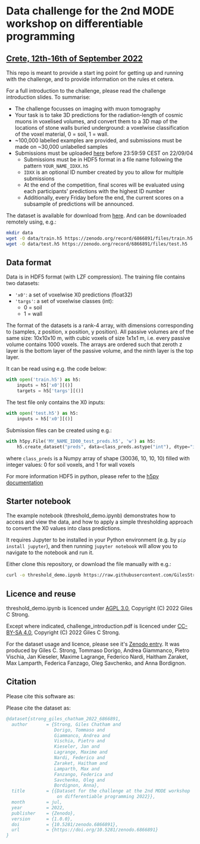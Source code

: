 # Data challenge for the 2nd MODE workshop on differentiable programming

## [Crete, 12th-16th of September 2022](https://indico.cern.ch/event/1145124/)

This repo is meant to provide a start ing point for getting up and running with the challenge, and to provide information on the rules et cetera.

For a full introduction to the challenge, please read the challenge introduction slides. To summarise:

- The challenge focusses on imaging with muon tomography
- Your task is to take 3D predictions for the radiation-length of cosmic muons in voxelised volumes, and convert them to a 3D map of the locations of stone walls buried underground: a voxelwise classification of the voxel material, 0 = soil, 1 = wall.
- ~100,000 labelled examples are provided, and submissions must be made on ~30,000 unlabelled samples
- Submissions must be uploaded [here](https://cernbox.cern.ch/index.php/s/ylsOYg9q7hcRk4l) before 23:59:59 CEST on 22/09/04
    - Submissions must be in HDF5 format in a file name following the pattern `YOUR_NAME_IDXX.h5`
    - `IDXX` is an optional ID number created by you to allow for multiple submissions
    - At the end of the competition, final scores will be evaluated using each participants' predictions with the highest ID number
    - Additionally, every Friday before the end, the current scores on a subsample of predictions will be announced.

The dataset is available for download from [here](https://doi.org/10.5281/zenodo.6866890).
And can be downloaded remotely using, e.g.:

```bash
mkdir data
wget -O data/train.h5 https://zenodo.org/record/6866891/files/train.h5
wget -O data/test.h5 https://zenodo.org/record/6866891/files/test.h5    
```

## Data format

Data is in HDF5 format (with LZF compression). The training file contains two datasets:

- `'x0'`: a set of voxelwise X0 predictions (float32)
- `'targs'`: a set of voxelwise classes (int):
    - 0 = soil
    - 1 = wall

The format of the datasets is a rank-4 array, with dimensions corresponding to (samples, z position, x position, y position).
All passive volumes are of the same size: 10x10x10 m, with cubic voxels of size 1x1x1 m, i.e. every passive volume contains 1000 voxels.
The arrays are ordered such that zeroth z layer is the bottom layer of the passive volume, and the ninth layer is the top layer.

It can be read using e.g. the code below:

```python
with open('train.h5') as h5:
    inputs = h5['x0'][()]
    targets = h5['targs'][()]
```

The test file only contains the X0 inputs:

```python
with open('test.h5') as h5:
    inputs = h5['x0'][()]
```

Submission files can be created using e.g.:

```python
with h5py.File('MY_NAME_ID00_test_preds.h5', 'w') as h5:
    h5.create_dataset("preds", data=class_preds.astype("int"), dtype="int", compression='lzf')
```

where `class_preds` is a Numpy array of shape (30036, 10, 10, 10) filled with integer values: 0 for soil voxels, and 1 for wall voxels

For more information HDF5 in python, please refer to the [h5py documentation](https://docs.h5py.org/en/stable/)

## Starter notebook

The example notebook (threshold_demo.ipynb) demonstrates how to access and view the data, and how to apply a simple thresholding approach to convert the X0 values into class predictions.

It requires Jupyter to be installed in your Python environment (e.g. by `pip install jupyter`), and then running `jupyter notebook` will allow you to navigate to the notebook and run it.

Either clone this repository, or download the file manually with e.g.:

```bash
curl -o threshold_demo.ipynb https://raw.githubusercontent.com/GilesStrong/mode_diffprog_22_challenge/main/threshold_demo.ipynb
```

## Licence and reuse

threshold_demo.ipynb is licenced under [AGPL 3.0](https://github.com/GilesStrong/mode_diffprog_22_challenge/blob/main/LICENSE), Copyright (C) 2022 Giles C Strong.

Except where indicated, challenge_introduction.pdf is licenced under [CC-BY-SA 4.0](https://creativecommons.org/licenses/by-sa/4.0/), Copyright (C) 2022 Giles C Strong.

For the dataset usage and licence, please see it's [Zenodo entry](https://doi.org/10.5281/zenodo.6866890). It was produced by Giles C. Strong, Tommaso Dorigo, Andrea Giammanco, Pietro Vischia, Jan Kieseler, Maxime Lagrange, Federico Nardi, Haitham Zaraket, Max Lamparth, Federica Fanzago, Oleg Savchenko, and Anna Bordignon.


## Citation

Please cite this software as:

Please cite the dataset as:

```bibtex
@dataset{strong_giles_chatham_2022_6866891,
  author       = {Strong, Giles Chatham and
                  Dorigo, Tommaso and
                  Giammanco, Andrea and
                  Vischia, Pietro and
                  Kieseler, Jan and
                  Lagrange, Maxime and
                  Nardi, Federico and
                  Zaraket, Haitham and
                  Lamparth, Max and
                  Fanzango, Federica and
                  Savchenko, Oleg and
                  Bordignon, Anna},
  title        = {{Dataset for the challenge at the 2nd MODE workshop 
                   on differentiable programming 2022}},
  month        = jul,
  year         = 2022,
  publisher    = {Zenodo},
  version      = {1.0.0},
  doi          = {10.5281/zenodo.6866891},
  url          = {https://doi.org/10.5281/zenodo.6866891}
}
```
